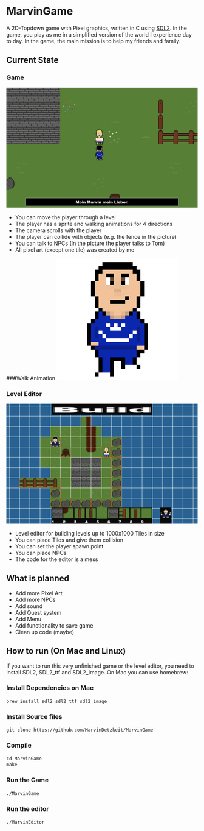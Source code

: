 # MarvinGame
A 2D-Topdown game with Pixel graphics, written in C using [SDL2](https://www.google.com/url?sa=t&source=web&rct=j&opi=89978449&url=https://www.libsdl.org/&ved=2ahUKEwjytPvIxYqGAxU9X_EDHRvfBC4QFnoECBAQAQ&usg=AOvVaw0UKX-Hd5cnZaTK_nk7m-ZI). In the game, you play as me in a simplified version of the world I experience day to day. In the game, the main mission is to help my friends and family.

## Current State
### Game
![Current State of the game](src/pics/game.png)

- You can move the player through a level
- The player has a sprite and walking animations for 4 directions
- The camera scrolls with the player
- The player can collide with objects (e.g. the fence in the picture)
- You can talk to NPCs (In the picture the player talks to Tom)
- All pixel art (except one tile) was created by me

###Walk Animation
![Animation](src/data/walking.gif)

### Level Editor
![Level Editor](src/pics/levelEditor.png)

- Level editor for building levels up to 1000x1000 Tiles in size
- You can place Tiles and give them collision
- You can set the player spawn point
- You can place NPCs
- The code for the editor is a mess

## What is planned
- Add more Pixel Art
- Add more NPCs
- Add sound
- Add Quest system
- Add Menu
- Add functionality to save game
- Clean up code (maybe)


## How to run (On Mac and Linux)
If you want to run this very unfinished game or the level editor, you need to install SDL2, SDL2\_ttf and SDL2\_image. On Mac you can use homebrew:

### Install Dependencies on Mac
```
brew install sdl2 sdl2_ttf sdl2_image
```

### Install Source files
```
git clone https://github.com/MarvinDetzkeit/MarvinGame
```
### Compile
```
cd MarvinGame
make
```
### Run the Game
```
./MarvinGame
```
### Run the editor
```
./MarvinEditor
```
